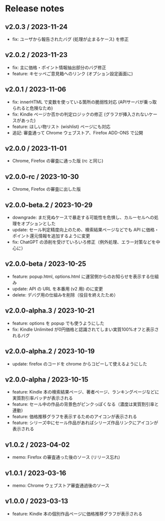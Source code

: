 # Release notes

## v2.0.3 / 2023-11-24
- fix: ユーザから報告されたバグ (処理が止まるケース) を修正

## v2.0.2 / 2023-11-23
- fix: 主に価格・ポイント情報抽出部分のバグ修正
- feature: キセッペご意見箱へのリンク (オプション設定画面に)

## v2.0.1 / 2023-11-06
- fix: innerHTML で変数を使っている箇所の脆弱性対応 (APIサーバが乗っ取られると危険なため)
- fix: Kindle ページか否かの判定ロジックの修正 (グラフが挿入されないケースがあった)
- feature: ほしい物リスト (wishlist) ページにも対応
- 追記: 審査通って Chrome ウェブストア、Firefox ADD-ONS で公開

## v2.0.0 / 2023-11-01
- Chrome, Firefox の審査に通った版 (rc と同じ)

## v2.0.0-rc / 2023-10-30
- Chrome, Firefox の審査に出した版

## v2.0.0-beta.2 / 2023-10-29
- downgrade: まだ見ぬケースで暴走する可能性を危惧し、カルーセルへの処理をオプションとした
- update: セール判定精度向上のため、検索結果ページなどでも API に価格・ポイント還元情報を追加するように変更
- fix: ChatGPT の添削を受けていろいろ修正（例外処理、エラー対策などを中心に）

## v2.0.0-beta / 2023-10-25
- feature: popup.html, options.html に運営側からのお知らせを表示する仕組み
- update: API の URL を本番用 (v2 用) のに変更
- delete: デバグ用の仕組みを削除（役目を終えたため）

## v2.0.0-alpha.3 / 2023-10-21
- feature: options を popup でも使うようにした
- fix: Kindle Unlimited が0円価格と認識されてしまい実質100%オフと表示されるバグ

## v2.0.0-alpha.2 / 2023-10-19
- update: firefox のコードを chrome からコピーして使えるようにした

## v2.0.0-alpha / 2023-10-15
- feature: Kindle 本の検索結果ページ、著者ページ、ランキングページなどに実質割引率バッヂが表示される
- feature: セール中の作品の背景色がピンクっぽくなる（濃度は実質割引率と連動）
- feature: 価格推移グラフを表示するためのアイコンが表示される
- feature: シリーズ中にセール作品があればシリーズ作品リンクにアイコンが表示される

## v1.0.2 / 2023-04-02
- memo: Firefox の審査通った後のソース (リリース忘れ)

## v1.0.1 / 2023-03-16
- memo: Chrome ウェブストア審査通過後のソース

## v1.0.0 / 2023-03-13
- feature: Kindle 本の個別作品ページに価格推移グラフが表示される

